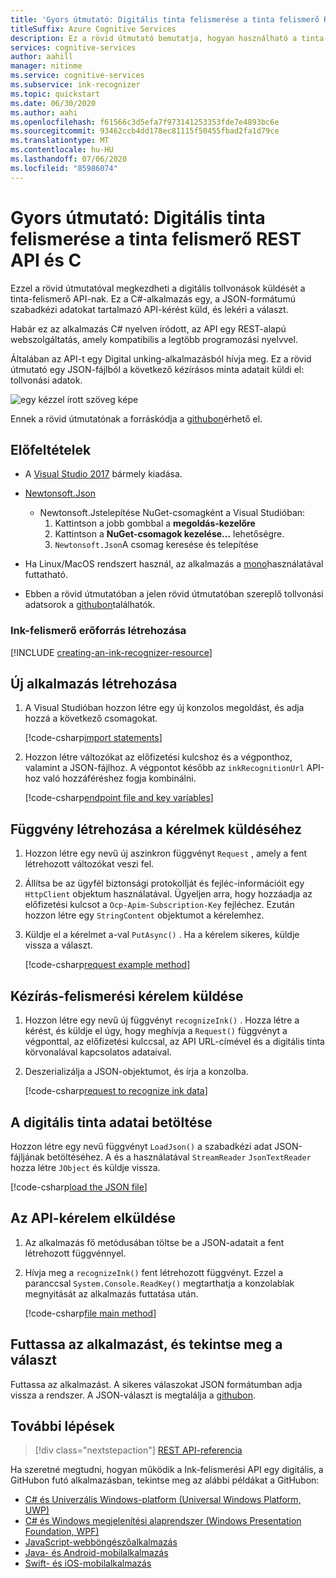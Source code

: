 ```yaml
---
title: 'Gyors útmutató: Digitális tinta felismerése a tinta felismerő REST API és C #'
titleSuffix: Azure Cognitive Services
description: Ez a rövid útmutató bemutatja, hogyan használható a tinta-felismerő API a digitális tollvonások felismerésének megkezdéséhez.
services: cognitive-services
author: aahill
manager: nitinme
ms.service: cognitive-services
ms.subservice: ink-recognizer
ms.topic: quickstart
ms.date: 06/30/2020
ms.author: aahi
ms.openlocfilehash: f61566c3d5efa7f973141253353fde7e4893bc6e
ms.sourcegitcommit: 93462ccb4dd178ec81115f50455fbad2fa1d79ce
ms.translationtype: MT
ms.contentlocale: hu-HU
ms.lasthandoff: 07/06/2020
ms.locfileid: "85986074"
---
```

# <a name="quickstart-recognize-digital-ink-with-the-ink-recognizer-rest-api-and-c"></a>Gyors útmutató: Digitális tinta felismerése a tinta felismerő REST API és C #

Ezzel a rövid útmutatóval megkezdheti a digitális tollvonások küldését a tinta-felismerő API-nak. Ez a C#-alkalmazás egy, a JSON-formátumú szabadkézi adatokat tartalmazó API-kérést küld, és lekéri a választ.

Habár ez az alkalmazás C# nyelven íródott, az API egy REST-alapú webszolgáltatás, amely kompatibilis a legtöbb programozási nyelvvel.

Általában az API-t egy Digital unking-alkalmazásból hívja meg. Ez a rövid útmutató egy JSON-fájlból a következő kézírásos minta adatait küldi el: tollvonási adatok.

![egy kézzel írott szöveg képe](../media/handwriting-sample.jpg)

Ennek a rövid útmutatónak a forráskódja a [githubon](https://go.microsoft.com/fwlink/?linkid=2089502)érhető el.

## <a name="prerequisites"></a>Előfeltételek

- A [Visual Studio 2017](https://visualstudio.microsoft.com/downloads/) bármely kiadása.
- [Newtonsoft.Json](https://www.newtonsoft.com/json)
    - Newtonsoft.Jstelepítése NuGet-csomagként a Visual Studióban:
        1. Kattintson a jobb gombbal a **megoldás-kezelőre**
        2. Kattintson a **NuGet-csomagok kezelése...** lehetőségre.
        3. `Newtonsoft.Json`A csomag keresése és telepítése
- Ha Linux/MacOS rendszert használ, az alkalmazás a [mono](https://www.mono-project.com/)használatával futtatható.

- Ebben a rövid útmutatóban a jelen rövid útmutatóban szereplő tollvonási adatsorok a [githubon](https://github.com/Azure-Samples/cognitive-services-REST-api-samples/blob/master/dotnet/Vision/InkRecognition/quickstart/example-ink-strokes.json)találhatók.

### <a name="create-an-ink-recognizer-resource"></a>Ink-felismerő erőforrás létrehozása

[!INCLUDE [creating-an-ink-recognizer-resource](../includes/setup-instructions.md)]

## <a name="create-a-new-application"></a>Új alkalmazás létrehozása

1. A Visual Studióban hozzon létre egy új konzolos megoldást, és adja hozzá a következő csomagokat. 
    
    [!code-csharp[import statements](~/cognitive-services-rest-samples/dotnet/Vision/InkRecognition/quickstart/recognizeInk.cs?name=imports)]

2. Hozzon létre változókat az előfizetési kulcshoz és a végponthoz, valamint a JSON-fájlhoz. A végpontot később az `inkRecognitionUrl` API-hoz való hozzáféréshez fogja kombinálni. 

    [!code-csharp[endpoint file and key variables](~/cognitive-services-rest-samples/dotnet/Vision/InkRecognition/quickstart/recognizeInk.cs?name=vars)]

## <a name="create-a-function-to-send-requests"></a>Függvény létrehozása a kérelmek küldéséhez

1. Hozzon létre egy nevű új aszinkron függvényt `Request` , amely a fent létrehozott változókat veszi fel.

2. Állítsa be az ügyfél biztonsági protokollját és fejléc-információit egy `HttpClient` objektum használatával. Ügyeljen arra, hogy hozzáadja az előfizetési kulcsot a `Ocp-Apim-Subscription-Key` fejléchez. Ezután hozzon létre egy `StringContent` objektumot a kérelemhez.
 
3. Küldje el a kérelmet a-val `PutAsync()` . Ha a kérelem sikeres, küldje vissza a választ.  
    
    [!code-csharp[request example method](~/cognitive-services-rest-samples/dotnet/Vision/InkRecognition/quickstart/recognizeInk.cs?name=request)]

## <a name="send-an-ink-recognition-request"></a>Kézírás-felismerési kérelem küldése

1. Hozzon létre egy nevű új függvényt `recognizeInk()` . Hozza létre a kérést, és küldje el úgy, hogy meghívja a `Request()` függvényt a végponttal, az előfizetési kulccsal, az API URL-címével és a digitális tinta körvonalával kapcsolatos adataival.

2. Deszerializálja a JSON-objektumot, és írja a konzolba. 
    
    [!code-csharp[request to recognize ink data](~/cognitive-services-rest-samples/dotnet/Vision/InkRecognition/quickstart/recognizeInk.cs?name=recognize)]

## <a name="load-your-digital-ink-data"></a>A digitális tinta adatai betöltése

Hozzon létre egy nevű függvényt `LoadJson()` a szabadkézi adat JSON-fájljának betöltéséhez. A és a használatával `StreamReader` `JsonTextReader` hozza létre `JObject` és küldje vissza.

[!code-csharp[load the JSON file](~/cognitive-services-rest-samples/dotnet/Vision/InkRecognition/quickstart/recognizeInk.cs?name=loadJson)]

## <a name="send-the-api-request"></a>Az API-kérelem elküldése

1. Az alkalmazás fő metódusában töltse be a JSON-adatait a fent létrehozott függvénnyel. 

2. Hívja meg a `recognizeInk()` fent létrehozott függvényt. Ezzel a paranccsal `System.Console.ReadKey()` megtarthatja a konzolablak megnyitását az alkalmazás futtatása után.
    
    [!code-csharp[file main method](~/cognitive-services-rest-samples/dotnet/Vision/InkRecognition/quickstart/recognizeInk.cs?name=main)]


## <a name="run-the-application-and-view-the-response"></a>Futtassa az alkalmazást, és tekintse meg a választ

Futtassa az alkalmazást. A sikeres válaszokat JSON formátumban adja vissza a rendszer. A JSON-választ is megtalálja a [githubon](https://github.com/Azure-Samples/cognitive-services-REST-api-samples/blob/master/dotnet/Vision/InkRecognition/quickstart/example-response.json).


## <a name="next-steps"></a>További lépések

> [!div class="nextstepaction"]
> [REST API-referencia](https://go.microsoft.com/fwlink/?linkid=2089907)


Ha szeretné megtudni, hogyan működik a Ink-felismerési API egy digitális, a GitHubon futó alkalmazásban, tekintse meg az alábbi példákat a GitHubon:
* [C# és Univerzális Windows-platform (Universal Windows Platform, UWP)](https://go.microsoft.com/fwlink/?linkid=2089803)  
* [C# és Windows megjelenítési alaprendszer (Windows Presentation Foundation, WPF)](https://go.microsoft.com/fwlink/?linkid=2089804)
* [JavaScript-webböngészőalkalmazás](https://go.microsoft.com/fwlink/?linkid=2089908)       
* [Java- és Android-mobilalkalmazás](https://go.microsoft.com/fwlink/?linkid=2089906)
* [Swift- és iOS-mobilalkalmazás](https://go.microsoft.com/fwlink/?linkid=2089805)
